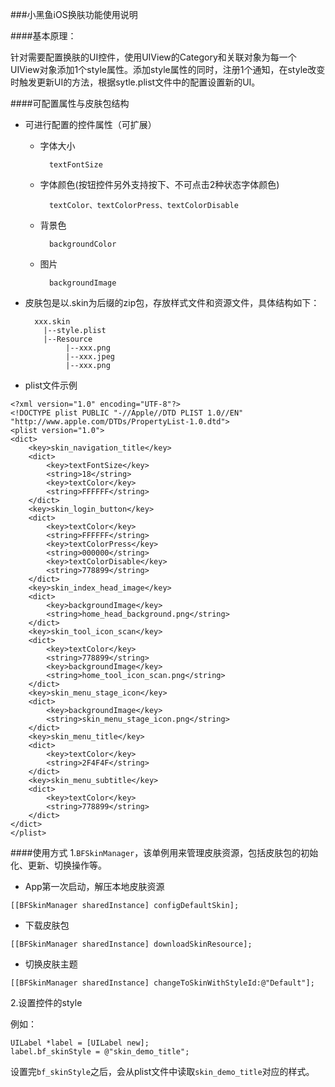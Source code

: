 ###小黑鱼iOS换肤功能使用说明

####基本原理：

针对需要配置换肤的UI控件，使用UIView的Category和关联对象为每一个UIView对象添加1个style属性。添加style属性的同时，注册1个通知，在style改变时触发更新UI的方法，根据sytle.plist文件中的配置设置新的UI。

####可配置属性与皮肤包结构
- 可进行配置的控件属性（可扩展）

	- 字体大小
	
	 		textFontSize
	 		
	- 字体颜色(按钮控件另外支持按下、不可点击2种状态字体颜色)
			
			textColor、textColorPress、textColorDisable
			
	- 背景色
	
			backgroundColor
	- 图片
	
			backgroundImage
	


- 皮肤包是以.skin为后缀的zip包，存放样式文件和资源文件，具体结构如下：

		xxx.skin
		  |--style.plist
		  |--Resource
			   |--xxx.png
			   |--xxx.jpeg
			   |--xxx.png

- plist文件示例

```
<?xml version="1.0" encoding="UTF-8"?>
<!DOCTYPE plist PUBLIC "-//Apple//DTD PLIST 1.0//EN" "http://www.apple.com/DTDs/PropertyList-1.0.dtd">
<plist version="1.0">
<dict>
	<key>skin_navigation_title</key>
	<dict>
		<key>textFontSize</key>
		<string>18</string>
		<key>textColor</key>
		<string>FFFFFF</string>
	</dict>
	<key>skin_login_button</key>
	<dict>
		<key>textColor</key>
		<string>FFFFFF</string>
		<key>textColorPress</key>
		<string>000000</string>
		<key>textColorDisable</key>
		<string>778899</string>
	</dict>
	<key>skin_index_head_image</key>
	<dict>
		<key>backgroundImage</key>
		<string>home_head_background.png</string>
	</dict>
	<key>skin_tool_icon_scan</key>
	<dict>
		<key>textColor</key>
		<string>778899</string>
		<key>backgroundImage</key>
		<string>home_tool_icon_scan.png</string>
	</dict>
	<key>skin_menu_stage_icon</key>
	<dict>
		<key>backgroundImage</key>
		<string>skin_menu_stage_icon.png</string>
	</dict>
	<key>skin_menu_title</key>
	<dict>
		<key>textColor</key>
		<string>2F4F4F</string>
	</dict>
	<key>skin_menu_subtitle</key>
	<dict>
		<key>textColor</key>
		<string>778899</string>
	</dict>
</dict>
</plist>

```

####使用方式
1.`BFSkinManager`，该单例用来管理皮肤资源，包括皮肤包的初始化、更新、切换操作等。

- App第一次启动，解压本地皮肤资源

```
[[BFSkinManager sharedInstance] configDefaultSkin];
```

- 下载皮肤包

```
[[BFSkinManager sharedInstance] downloadSkinResource];
```

- 切换皮肤主题

```
[[BFSkinManager sharedInstance] changeToSkinWithStyleId:@"Default"];
```

2.设置控件的style

例如：

```
UILabel *label = [UILabel new];
label.bf_skinStyle = @"skin_demo_title";
```

设置完`bf_skinStyle`之后，会从plist文件中读取`skin_demo_title`对应的样式。
